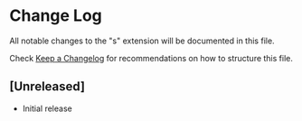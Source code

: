 # Change Log

All notable changes to the "s" extension will be documented in this file.

Check [Keep a Changelog](http://keepachangelog.com/) for recommendations on how to structure this file.

## [Unreleased]

- Initial release